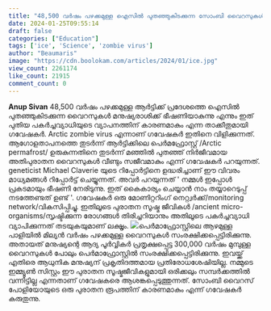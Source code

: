 ```yaml
---
title: "48,500 വർഷം പഴക്കമുള്ള ഐസിൽ പുതഞ്ഞുകിടക്കുന്ന സോംബി വൈറസുകൾ പുനർജ്ജനിക്കുന്നു, മനുഷ്യരാശി ഭീഷണിയിൽ ?"
date: 2024-01-25T09:55:14
draft: false
categories: ["Education"]
tags: ['ice', 'Science', 'zombie virus']
author: "Beaumaris"
image: "https://cdn.boolokam.com/articles/2024/01/ice.jpg"
view_count: 2261174
like_count: 21915
comment_count: 0
---
```


**Anup Sivan** 48,500 വർഷം പഴക്കമുള്ള ആർട്ടിക്ക് പ്രദേശത്തെ ഐസിൽ പുതഞ്ഞുകിടക്കുന്ന വൈറസുകൾ മനുഷ്യരാശിക്ക് ഭീഷണിയാകുന്നു എന്നും ഇത് പുതിയ പകർച്ചവ്യാധിയുടെ വ്യാപനത്തിന് കാരണമാകും എന്ന താക്കീതുമായി ഗവേഷകർ. Arctic zombie virus എന്നാണ് ഗവേഷകർ ഇതിനെ വിളിക്കുന്നത്. ആഗോളതാപനത്തെ തുടർന്ന് ആർട്ടിക്കിലെ പെർമഫ്രോസ്റ്റ് /Arctic permafrost/ ഉരുകുന്നതിനെ തുടർന്ന് മഞ്ഞിൽ പുതഞ്ഞ് നിർജീവമായ അതിപുരാതന വൈറസുകൾ വീണ്ടും സജീവമാകും എന്ന് ഗവേഷകർ പറയുന്നത്. geneticist Michael Claverie യുടെ റിപ്പോർട്ടിനെ ഉദ്ധരിച്ചാണ് ഈ വിവരം മാധ്യമങ്ങൾ റിപ്പോർട്ട് ചെയ്യുന്നത്. അവർ പറയുന്നത് ' നമ്മൾ ഇപ്പോൾ പ്രകടമായും ഭീഷണി നേരിടുന്നു. ഇത് കൈകാര്യം ചെയ്യാൻ നാം തയ്യാറെടുപ്പ് നടത്തേണ്ടത് ഉണ്ട് '. ഗവേഷകർ ഒരു മോണിറ്ററിംഗ് നെറ്റ്വർക്ക്/monitoring network/വികസിപ്പിച്ചു. ഇതിലൂടെ പുരാതന സൂഷ്മ ജീവികൾ /ancient micro-organisms/സൃഷ്ടിക്കുന്ന രോഗങ്ങൾ തിരിച്ചറിയാനും അതിലൂടെ പകർച്ചവ്യാധി വ്യാപിക്കുന്നത് തടയുകയുമാണ് ലക്ഷൃം. ![](https://cdn.boolokam.com/articles/2024/01/fwfwfwff.jpg)പെർമാഫ്രോസ്റ്റിലെ ആഴമുള്ള പാളിയിൽ മില്യൻ വർഷം പഴക്കമുള്ള വൈറസുകൾ സംരക്ഷിക്കപ്പെട്ടിരിക്കുന്നു. അതായത് മനുഷ്യന്റെ ആദ്യ പൂർവ്വികർ പ്രതൃക്ഷപ്പെട്ട 300,000 വർഷം മുമ്പുള്ള വൈറസുകൾ പോലും പെർമാഫ്രോസ്റ്റിൽ സംരക്ഷിക്കപ്പെട്ടിരിക്കുന്നു. ഇവയ്ക്ക് എതിരെ ആധുനിക മനുഷ്യന് പ്രകൃതിദത്തമായ പ്രതിരോധശേഷിയില്ല. നമ്മുടെ ഇമ്മ്യൂൺ സിസ്റ്റം ഈ പുരാതന സൂഷ്മജീവികളുമായി ഒരിക്കലും സമ്പർക്കത്തിൽ വന്നിട്ടില്ല എന്നതാണ് ഗവേഷകരെ ആശങ്കപ്പെടുത്തുന്നത്. സോംബി വൈറസ് പോളിയോയുടെ ഒരു പുരാതന രൂപത്തിന് കാരണമാകും എന്ന് ഗവേഷകർ കരുതുന്നു.
